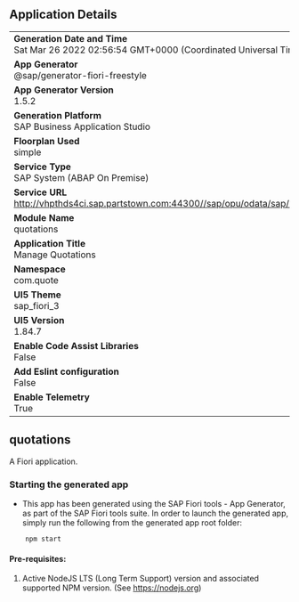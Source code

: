 ## Application Details
|               |
| ------------- |
|**Generation Date and Time**<br>Sat Mar 26 2022 02:56:54 GMT+0000 (Coordinated Universal Time)|
|**App Generator**<br>@sap/generator-fiori-freestyle|
|**App Generator Version**<br>1.5.2|
|**Generation Platform**<br>SAP Business Application Studio|
|**Floorplan Used**<br>simple|
|**Service Type**<br>SAP System (ABAP On Premise)|
|**Service URL**<br>http://vhpthds4ci.sap.partstown.com:44300//sap/opu/odata/sap/ZOTC_FIORI_QUOTE_SRV
|**Module Name**<br>quotations|
|**Application Title**<br>Manage Quotations|
|**Namespace**<br>com.quote|
|**UI5 Theme**<br>sap_fiori_3|
|**UI5 Version**<br>1.84.7|
|**Enable Code Assist Libraries**<br>False|
|**Add Eslint configuration**<br>False|
|**Enable Telemetry**<br>True|

## quotations

A Fiori application.

### Starting the generated app

-   This app has been generated using the SAP Fiori tools - App Generator, as part of the SAP Fiori tools suite.  In order to launch the generated app, simply run the following from the generated app root folder:

```
    npm start
```

#### Pre-requisites:

1. Active NodeJS LTS (Long Term Support) version and associated supported NPM version.  (See https://nodejs.org)



